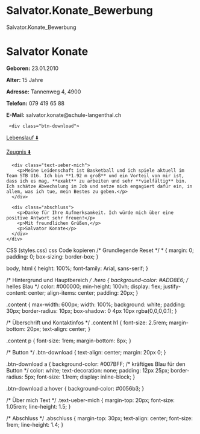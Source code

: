# Salvator.Konate_Bewerbung
Salvator.Konate_Bewerbung
<!DOCTYPE html>
<html lang="de">
<head>
  <meta charset="UTF-8">
  <meta name="viewport" content="width=device-width, initial-scale=1.0">
  <title>Deckblatt / Bewerbung - Salvator Konate</title>
  <link rel="stylesheet" href="styles.css">
</head>
<body>
  <div class="hero">
    <div class="content">
      <h1>Salvator Konate</h1>
      <p><strong>Geboren:</strong> 23.01.2010</p>
      <p><strong>Alter:</strong> 15 Jahre</p>
      <p><strong>Adresse:</strong> Tannenweg 4, 4900</p>
      <p><strong>Telefon:</strong> 079 419 65 88</p>
      <p><strong>E-Mail:</strong> salvator.konate@schule-langenthal.ch</p>
      
     <div class="btn-download">
  <a href="Salvator.Konate_Lebenslauf.pdf" download>Lebenslauf ⬇️</a>
</div>

<div class="btn-download">
  <a href="Salvator.Konate_WochenPlatz.Zeugnis.pdf" download>Zeugnis ⬇️</a>
</div>

      
      <div class="text-ueber-mich">
        <p>Meine Leidenschaft ist Basketball und ich spiele aktuell im Team STB U16. Ich bin **1.92 m groß** und ein Vorteil von mir ist, dass ich es mag, **exakt** zu arbeiten und sehr **vielfältig** bin. Ich schätze Abwechslung im Job und setze mich engagiert dafür ein, in allem, was ich tue, mein Bestes zu geben.</p>
      </div>
      
      <div class="abschluss">
        <p>Danke für Ihre Aufmerksamkeit. Ich würde mich über eine positive Antwort sehr freuen!</p>
        <p>Mit freundlichen Grüßen,</p>
        <p>Salvator Konate</p>
      </div>
    </div>
  </div>
</body>
</html>
CSS (styles.css)
css
Code kopieren
/* Grundlegende Reset */
* {
  margin: 0;
  padding: 0;
  box-sizing: border-box;
}

body, html {
  height: 100%;
  font-family: Arial, sans-serif;
}

/* Hintergrund und Hauptbereich */
.hero {
  background-color: #ADD8E6; /* helles Blau */
  color: #000000;
  min-height: 100vh;
  display: flex;
  justify-content: center;
  align-items: center;
  padding: 20px;
}

.content {
  max-width: 600px;
  width: 100%;
  background: white;
  padding: 30px;
  border-radius: 10px;
  box-shadow: 0 4px 10px rgba(0,0,0,0.1);
}

/* Überschrift und Kontaktinfos */
.content h1 {
  font-size: 2.5rem;
  margin-bottom: 20px;
  text-align: center;
}

.content p {
  font-size: 1rem;
  margin-bottom: 8px;
}

/* Button */
.btn-download {
  text-align: center;
  margin: 20px 0;
}

.btn-download a {
  background-color: #007BFF; /* kräftiges Blau für den Button */
  color: white;
  text-decoration: none;
  padding: 12px 25px;
  border-radius: 5px;
  font-size: 1.1rem;
  display: inline-block;
}

.btn-download a:hover {
  background-color: #0056b3;
}

/* Über mich Text */
.text-ueber-mich {
  margin-top: 20px;
  font-size: 1.05rem;
  line-height: 1.5;
}

/* Abschluss */
.abschluss {
  margin-top: 30px;
  text-align: center;
  font-size: 1rem;
  line-height: 1.4;
}
